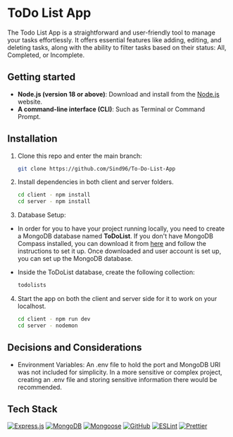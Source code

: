 # ToDo List App

The Todo List App is a straightforward and user-friendly tool to manage your tasks effortlessly. It offers essential features like adding, editing, and deleting tasks, along with the ability to filter tasks based on their status: All, Completed, or Incomplete.

## Getting started

- **Node.js (version 18 or above)**: Download and install from the [Node.js](https://nodejs.org/en) website.
- **A command-line interface (CLI)**: Such as Terminal or Command Prompt.

## Installation

1. Clone this repo and enter the main branch:

   ```bash
   git clone https://github.com/Sind96/To-Do-List-App
   ```

2. Install dependencies in both client and server folders.

   ```bash
   cd client - npm install
   cd server - npm install
   ```

3. Database Setup:

- In order for you to have your project running locally, you need to create a MongoDB database named **ToDoList**. If you don't have MongoDB Compass installed, you can download it from [here](https://www.mongodb.com/docs/compass/current/) and follow the instructions to set it up. Once downloaded and user account is set up, you can set up the MongoDB database.
- Inside the ToDoList database, create the following collection:

  ```sh
  todolists
  ```

4. Start the app on both the client and server side for it to work on your localhost.
   ```sh
   cd client - npm run dev
   cd server - nodemon
   ```

## Decisions and Considerations

- Environment Variables: An .env file to hold the port and MongoDB URI was not included for simplicity. In a more sensitive or complex project, creating an .env file and storing sensitive information there would be recommended.

## Tech Stack

[![Express.js][Express.js]][Express.js-url] [![MongoDB][Mongo-Db]][Mongo-Db-url] [![Mongoose][Mongoose]][Mongoose-url] [![GitHub][GitHub]][GitHub-url] [![ESLint][ESLint]][ESLint-url] [![Prettier][Prettier]][Prettier-url]

<!-- MARKDOWN LINKS & IMAGES -->
<!-- https://www.markdownguide.org/basic-syntax/#reference-style-links -->

[Mongo-Db]: https://img.shields.io/badge/MongoDB-%234ea94b.svg?style=for-the-badge&logo=mongodb&logoColor=white
[Mongo-Db-url]: https://www.mongodb.com/docs/atlas/getting-started/
[Express.js]: https://img.shields.io/badge/express.js-%23404d59.svg?style=for-the-badge&logo=express&logoColor=%2361DAFB
[Express.js-url]: https://expressjs.com/
[Mongoose]: https://img.shields.io/badge/Mongoose-800?logo=mongoose&logoColor=fff&style=for-the-badge
[Mongoose-url]: https://mongoosejs.com/docs/index.html
[ESLint]: https://img.shields.io/badge/ESLint-4B32C3?logo=eslint&logoColor=fff&style=for-the-badge
[ESLint-url]: https://eslint.org/docs/latest/
[GitHub-url]: https://github.com/
[GitHub]: https://img.shields.io/badge/GitHub-100000?style=for-the-badge&logo=github&logoColor=white
[Prettier]: https://img.shields.io/badge/prettier-1A2C34?style=for-the-badge&logo=prettier&logoColor=F7BA3E
[Prettier-url]: https://prettier.io/
[Jest]: https://img.shields.io/badge/-jest-%23C21325?style=for-the-badge&logo=jest&logoColor=white
[Jest-url]: https://jestjs.io/docs/getting-started
